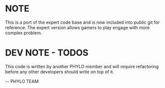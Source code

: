 NOTE
=====
This is a port of the expert code base and is now included into public git for reference.  The expert version allows gamers to play engage with more complex problem.


DEV NOTE - TODOS
=====
This code is written by another PHYLO member and will require refactoring before any other developers should write on top of it.

-- PHYLO TEAM